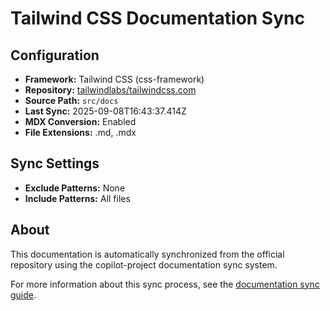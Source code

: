 # Tailwind CSS Documentation Sync

## Configuration
- **Framework:** Tailwind CSS (css-framework)
- **Repository:** [tailwindlabs/tailwindcss.com](https://github.com/tailwindlabs/tailwindcss.com)
- **Source Path:** `src/docs`
- **Last Sync:** 2025-09-08T16:43:37.414Z
- **MDX Conversion:** Enabled
- **File Extensions:** .md, .mdx

## Sync Settings
- **Exclude Patterns:** None
- **Include Patterns:** All files

## About
This documentation is automatically synchronized from the official repository using the copilot-project documentation sync system.

For more information about this sync process, see the [documentation sync guide](../documentation-sync.md).
